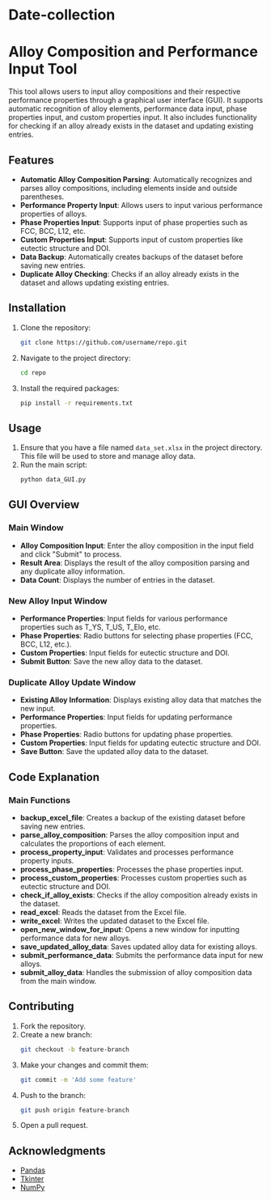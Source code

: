 # Date-collection
# Alloy Composition and Performance Input Tool

This tool allows users to input alloy compositions and their respective performance properties through a graphical user interface (GUI). It supports automatic recognition of alloy elements, performance data input, phase properties input, and custom properties input. It also includes functionality for checking if an alloy already exists in the dataset and updating existing entries.

## Features

- **Automatic Alloy Composition Parsing**: Automatically recognizes and parses alloy compositions, including elements inside and outside parentheses.
- **Performance Property Input**: Allows users to input various performance properties of alloys.
- **Phase Properties Input**: Supports input of phase properties such as FCC, BCC, L12, etc.
- **Custom Properties Input**: Supports input of custom properties like eutectic structure and DOI.
- **Data Backup**: Automatically creates backups of the dataset before saving new entries.
- **Duplicate Alloy Checking**: Checks if an alloy already exists in the dataset and allows updating existing entries.

## Installation

1. Clone the repository:
    ```sh
    git clone https://github.com/username/repo.git
    ```
2. Navigate to the project directory:
    ```sh
    cd repo
    ```
3. Install the required packages:
    ```sh
    pip install -r requirements.txt
    ```

## Usage

1. Ensure that you have a file named `data_set.xlsx` in the project directory. This file will be used to store and manage alloy data.
2. Run the main script:
    ```sh
    python data_GUI.py
    ```

## GUI Overview

### Main Window

- **Alloy Composition Input**: Enter the alloy composition in the input field and click "Submit" to process.
- **Result Area**: Displays the result of the alloy composition parsing and any duplicate alloy information.
- **Data Count**: Displays the number of entries in the dataset.

### New Alloy Input Window

- **Performance Properties**: Input fields for various performance properties such as T_YS, T_US, T_Elo, etc.
- **Phase Properties**: Radio buttons for selecting phase properties (FCC, BCC, L12, etc.).
- **Custom Properties**: Input fields for eutectic structure and DOI.
- **Submit Button**: Save the new alloy data to the dataset.

### Duplicate Alloy Update Window

- **Existing Alloy Information**: Displays existing alloy data that matches the new input.
- **Performance Properties**: Input fields for updating performance properties.
- **Phase Properties**: Radio buttons for updating phase properties.
- **Custom Properties**: Input fields for updating eutectic structure and DOI.
- **Save Button**: Save the updated alloy data to the dataset.

## Code Explanation

### Main Functions

- **backup_excel_file**: Creates a backup of the existing dataset before saving new entries.
- **parse_alloy_composition**: Parses the alloy composition input and calculates the proportions of each element.
- **process_property_input**: Validates and processes performance property inputs.
- **process_phase_properties**: Processes the phase properties input.
- **process_custom_properties**: Processes custom properties such as eutectic structure and DOI.
- **check_if_alloy_exists**: Checks if the alloy composition already exists in the dataset.
- **read_excel**: Reads the dataset from the Excel file.
- **write_excel**: Writes the updated dataset to the Excel file.
- **open_new_window_for_input**: Opens a new window for inputting performance data for new alloys.
- **save_updated_alloy_data**: Saves updated alloy data for existing alloys.
- **submit_performance_data**: Submits the performance data input for new alloys.
- **submit_alloy_data**: Handles the submission of alloy composition data from the main window.

## Contributing

1. Fork the repository.
2. Create a new branch:
    ```sh
    git checkout -b feature-branch
    ```
3. Make your changes and commit them:
    ```sh
    git commit -m 'Add some feature'
    ```
4. Push to the branch:
    ```sh
    git push origin feature-branch
    ```
5. Open a pull request.

## Acknowledgments

- [Pandas](https://pandas.pydata.org/)
- [Tkinter](https://docs.python.org/3/library/tkinter.html)
- [NumPy](https://numpy.org/)
